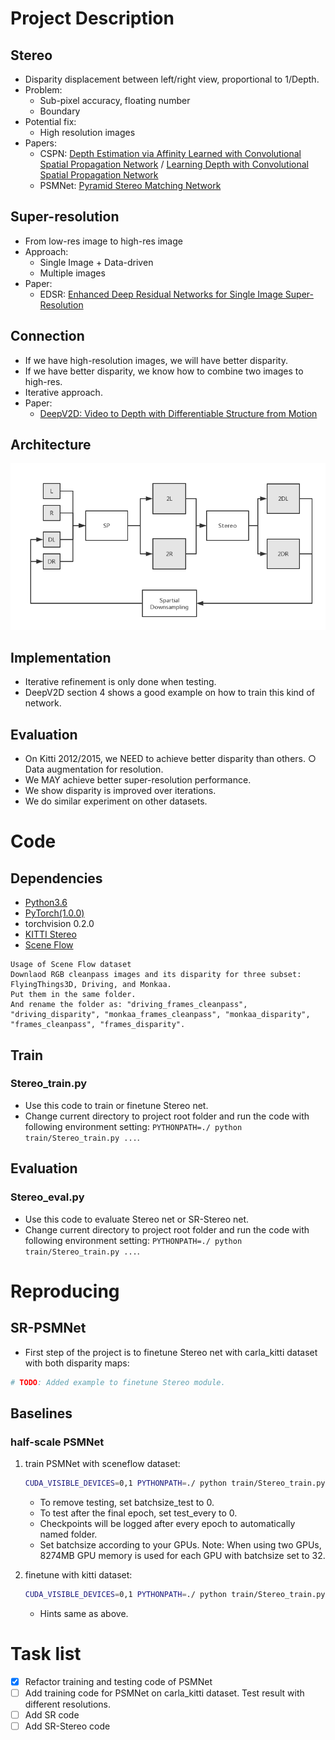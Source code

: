 # Project Description

## Stereo

- Disparity displacement between left/right view, proportional to 1/Depth.
- Problem: 
    - Sub-pixel accuracy, floating number
    - Boundary
- Potential fix:
    - High resolution images
- Papers:
    - CSPN: [Depth Estimation via Affinity Learned with Convolutional Spatial Propagation Network](https://arxiv.org/abs/1808.00150) / [Learning Depth with Convolutional Spatial Propagation Network](https://arxiv.org/abs/1810.02695)
    - PSMNet: [Pyramid Stereo Matching Network](https://arxiv.org/abs/1803.08669)

## Super-resolution

- From low-res image to high-res image
- Approach: 
    - Single Image + Data-driven
    - Multiple images
- Paper:
    - EDSR: [Enhanced Deep Residual Networks for Single Image Super-Resolution](https://arxiv.org/abs/1707.02921)

## Connection

- If we have high-resolution images, we will have better disparity.
- If we have better disparity, we know how to combine two images to high-res.
- Iterative approach.
- Paper:
    - [DeepV2D: Video to Depth with Differentiable Structure from Motion](https://arxiv.org/abs/1812.04605)

## Architecture

![architecture](images/architecture.png)

## Implementation

- Iterative refinement is only done when testing.
- DeepV2D section 4 shows a good example on how to train this kind of network.

## Evaluation

- On Kitti 2012/2015, we NEED to achieve better disparity than others. ○ Data augmentation for resolution.
- We MAY achieve better super-resolution performance.
- We show disparity is improved over iterations.
- We do similar experiment on other datasets.

# Code

## Dependencies

- [Python3.6](https://www.python.org/downloads/)
- [PyTorch(1.0.0)](http://pytorch.org)
- torchvision 0.2.0
- [KITTI Stereo](http://www.cvlibs.net/datasets/kitti/eval_stereo.php)
- [Scene Flow](https://lmb.informatik.uni-freiburg.de/resources/datasets/SceneFlowDatasets.en.html)

```
Usage of Scene Flow dataset
Downlaod RGB cleanpass images and its disparity for three subset: FlyingThings3D, Driving, and Monkaa.
Put them in the same folder.
And rename the folder as: "driving_frames_cleanpass", "driving_disparity", "monkaa_frames_cleanpass", "monkaa_disparity", "frames_cleanpass", "frames_disparity".
```

## Train

### Stereo_train.py

- Use this code to train or finetune Stereo net.
- Change current directory to project root folder and run the code with following environment setting: ```PYTHONPATH=./ python train/Stereo_train.py ...```. 

## Evaluation

### Stereo_eval.py

- Use this code to evaluate Stereo net or SR-Stereo net.
- Change current directory to project root folder and run the code with following environment setting: ```PYTHONPATH=./ python train/Stereo_train.py ...```. 

# Reproducing

## SR-PSMNet
- First step of the project is to finetune Stereo net with carla_kitti dataset with both disparity maps:
```Python
# TODO: Added example to finetune Stereo module.
```

## Baselines

### half-scale PSMNet

1. train PSMNet with sceneflow dataset:
    ```Bash
    CUDA_VISIBLE_DEVICES=0,1 PYTHONPATH=./ python train/Stereo_train.py --maxdisp 96 --datapath ../datasets/sceneflow/ --dataset sceneflow --epochs 10 --log_every 10 --load_scale 0.5 --batchsize_train 32 --batchsize_test 32 --lr 0.001 --eval_fcn l1
    ```
    - To remove testing, set batchsize_test to 0.
    - To test after the final epoch, set test_every to 0.
    - Checkpoints will be logged after every epoch to automatically named folder.
    - Set batchsize according to your GPUs. Note: When using two GPUs, 8274MB GPU memory is used for each GPU with batchsize set to 32.

1. finetune with kitti dataset:
    ```Bash
    CUDA_VISIBLE_DEVICES=0,1 PYTHONPATH=./ python train/Stereo_train.py --maxdisp 96 --datapath ../datasets/kitti/data_scene_flow/training/ --dataset kitti2015 --epochs 300 --log_every 10 --load_scale 0.5 --batchsize_train 32 --batchsize_test 32 --lr 0.001 200 0.0001 --eval_fcn l1 --loadmodel logs/Stereo_train/[TRAINING_DATE]_PSMNet/checkpoint_9.tar
    ```
    - Hints same as above.


# Task list
- [x] Refactor training and testing code of PSMNet
- [ ] Add training code for PSMNet on carla_kitti dataset. Test result with different resolutions.
- [ ] Add SR code
- [ ] Add SR-Stereo code

